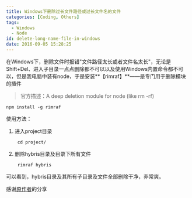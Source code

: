 ```yaml
---
title: Windows下删除过长文件路径或过长文件名的文件
categories: [Coding, Others]
tags:
  - Windows
  - Node
id: delete-long-name-file-in-windows
date: 2016-09-05 15:28:25
---
```


在Windows下，删除文件时报错"文件路径太长或者文件名太长"，无论是Shift+Del、进入子目录一点点删除都不可以以及使用Windows内置命令都不可以，但是我电脑中装有node，于是安装**【rimraf】**——是专门用于删除模块的插件
> 官方描述：A deep deletion module for node (like rm -rf)

	npm install -g rimraf

使用方法：
<!-- more -->

1. 进入project目录

		cd project/

2. 删除hybris目录及目录下所有文件

		rimraf hybris

可以看到，hybris目录及其所有子目录及文件全部删除干净，非常爽。

感谢[原作者](http://blog.csdn.net/crper/article/details/50458369)的分享
